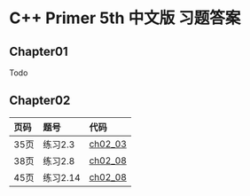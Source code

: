 # C++ Primer 5th 中文版 习题答案
## Chapter01
Todo

## Chapter02

| 页码 | 题号 | 代码 |
| :------| :------ | :------ |
|  35页  |  练习2.3  | [ch02_03](./Chapter02/ch02_03.cpp) |
|  38页  |  练习2.8  | [ch02_08](./Chapter02/ch02_08.cpp) |
|  45页  |  练习2.14  | [ch02_08](./Chapter02/ch02_14.cpp) |